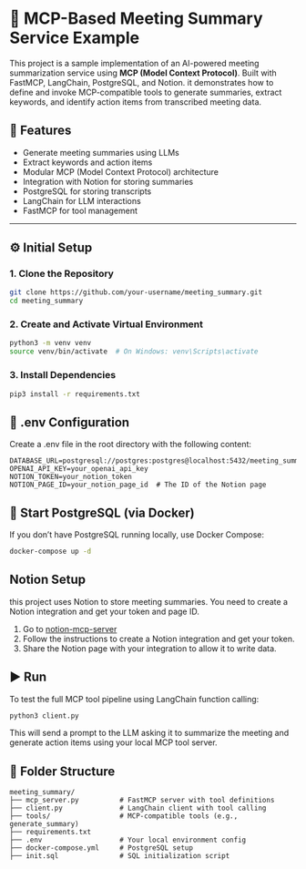 # 🧠 MCP-Based Meeting Summary Service Example

This project is a sample implementation of an AI-powered meeting summarization service using **MCP (Model Context Protocol)**. Built with FastMCP, LangChain, PostgreSQL, and Notion. it demonstrates how to define and invoke MCP-compatible tools to generate summaries, extract keywords, and identify action items from transcribed meeting data.

## 🚀 Features

- Generate meeting summaries using LLMs
- Extract keywords and action items
- Modular MCP (Model Context Protocol) architecture
- Integration with Notion for storing summaries
- PostgreSQL for storing transcripts
- LangChain for LLM interactions
- FastMCP for tool management

---

## ⚙️ Initial Setup

### 1. Clone the Repository

```bash
git clone https://github.com/your-username/meeting_summary.git
cd meeting_summary
```

### 2. Create and Activate Virtual Environment
```bash
python3 -m venv venv
source venv/bin/activate  # On Windows: venv\Scripts\activate
```

### 3. Install Dependencies

```bash
pip3 install -r requirements.txt
```

## 🧪 .env Configuration
Create a .env file in the root directory with the following content:
```env
DATABASE_URL=postgresql://postgres:postgres@localhost:5432/meeting_summary
OPENAI_API_KEY=your_openai_api_key
NOTION_TOKEN=your_notion_token
NOTION_PAGE_ID=your_notion_page_id  # The ID of the Notion page
```

## 🐘 Start PostgreSQL (via Docker)
If you don’t have PostgreSQL running locally, use Docker Compose:
```bash
docker-compose up -d
```

## Notion Setup
this project uses Notion to store meeting summaries. You need to create a Notion integration and get your token and page ID.
1. Go to [notion-mcp-server](https://github.com/makenotion/notion-mcp-server)
2. Follow the instructions to create a Notion integration and get your token.
3. Share the Notion page with your integration to allow it to write data.

## ▶️ Run
To test the full MCP tool pipeline using LangChain function calling:
```bash
python3 client.py
```
This will send a prompt to the LLM asking it to summarize the meeting and generate action items using your local MCP tool server.

## 📁 Folder Structure

```
meeting_summary/
├── mcp_server.py          # FastMCP server with tool definitions
├── client.py              # LangChain client with tool calling
├── tools/                 # MCP-compatible tools (e.g., generate_summary)
├── requirements.txt
├── .env                   # Your local environment config
├── docker-compose.yml     # PostgreSQL setup
├── init.sql               # SQL initialization script
```
